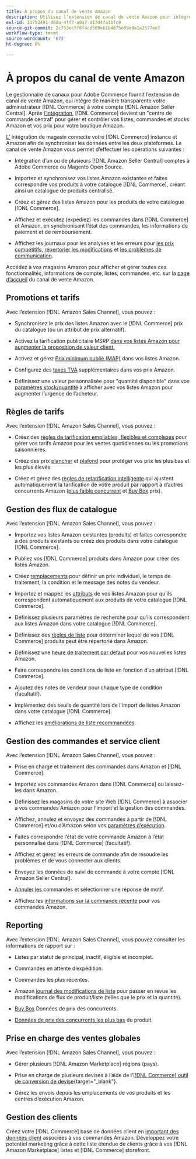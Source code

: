 ```yaml
---
title: À propos du canal de vente Amazon
description: Utilisez l’extension de canal de vente Amazon pour intégrer facilement Adobe Commerce ou Magento Open Source à votre compte Amazon Seller Central.
exl-id: 11752491-d0da-4ff7-a0a7-d17d4fa1bfc9
source-git-commit: 2c753ec5f6f4cd509e61b4875e09e9a1a2577ee7
workflow-type: tm+mt
source-wordcount: '673'
ht-degree: 0%

---
```


# À propos du canal de vente Amazon

Le gestionnaire de canaux pour Adobe Commerce fournit l’extension de canal de vente Amazon, qui intègre de manière transparente votre administrateur [!DNL Commerce] à votre compte [!DNL Amazon Seller Central]. Après [l’intégration](./amazon-onboarding-home.md), [!DNL Commerce] devient un &quot;centre de commande central&quot; pour gérer et contrôler vos listes, commandes et stocks Amazon et vos prix pour votre boutique Amazon.

[L’](./store-integration.md) intégration de magasin connecte votre  [!DNL Commerce] instance et Amazon afin de synchroniser les données entre les deux plateformes. Le canal de vente Amazon vous permet d’effectuer les opérations suivantes :

- [](./amazon-onboarding-home.md) Intégration d’un ou de plusieurs  [!DNL Amazon Seller Central] comptes à Adobe Commerce ou Magento Open Source.

- Importez et synchronisez vos listes Amazon existantes et faites correspondre vos produits à votre catalogue [!DNL Commerce], créant ainsi un catalogue de produits centralisé.

- Créez et gérez des listes Amazon pour les produits de votre catalogue [!DNL Commerce].

- Affichez et exécutez (expédiez) les commandes dans [!DNL Commerce] et Amazon, en synchronisant l’état des commandes, les informations de paiement et de remboursement.

- Affichez les journaux pour les analyses et les erreurs pour [les prix compétitifs](./competitive-price-analysis.md), [répertorier les modifications](./listing-changes-log.md) et [les problèmes de communication](./communication-errors-log.md).

Accédez à vos magasins Amazon pour afficher et gérer toutes ces fonctionnalités, informations de compte, listes, commandes, etc. sur la [page d’accueil](./amazon-sales-channel-home.md) du canal de vente Amazon.

## Promotions et tarifs

Avec l’extension [!DNL Amazon Sales Channel], vous pouvez :

- Synchronisez le prix des listes Amazon avec le [!DNL Commerce] prix du catalogue (ou un attribut de prix alternatif).

- Activez la tarification publicitaire MSRP [dans vos listes Amazon pour augmenter la proposition de valeur client.](./listing-price.md#configure-listing-price-settings)

- Activez et gérez [Prix minimum publié (MAP)](./listing-price.md#configure-listing-price-settings) dans vos listes Amazon.

- Configurez des [taxes TVA](./listing-price.md#configure-listing-price-settings) supplémentaires dans vos prix Amazon.

- Définissez une valeur personnalisée pour &quot;quantité disponible&quot; dans vos [paramètres stock/quantité](./stock-quantity.md#configure-stock--quantity-settings) à afficher avec vos listes Amazon pour augmenter l’urgence de l’acheteur.

## Règles de tarifs

Avec l’extension [!DNL Amazon Sales Channel], vous pouvez :

- Créez des [règles de tarification empilables, flexibles et complexes](./pricing-products.md) pour gérer vos tarifs Amazon pour les ventes quotidiennes ou les promotions saisonnières.

- Créez des prix [plancher](./floor-price.md) et [plafond](./optional-ceiling-price.md) pour protéger vos prix les plus bas et les plus élevés.

- Créez et gérez des [règles de retarification intelligente](./intelligent-repricing-rules.md) qui ajustent automatiquement la tarification de votre produit par rapport à d’autres concurrents Amazon ([plus faible concurrent](./lowest-competitor-pricing.md) et [Buy Box](./buy-box-competitor-pricing.md) prix).

## Gestion des flux de catalogue

Avec l’extension [!DNL Amazon Sales Channel], vous pouvez :

- Importez vos listes Amazon existantes (produits) et faites correspondre à des produits existants ou créez des produits dans votre catalogue [!DNL Commerce].

- Publiez vos [!DNL Commerce] produits dans Amazon pour créer des listes Amazon.

- Créez [remplacements](./creating-editing-overrides.md) pour définir un prix individuel, le temps de traitement, la condition et le message des notes du vendeur.

- Importez et mappez les [attributs](./attributes-view.md) de vos listes Amazon pour qu’ils correspondent automatiquement aux produits de votre catalogue [!DNL Commerce].

- Définissez plusieurs paramètres de recherche pour qu’ils correspondent aux listes Amazon dans votre catalogue [!DNL Commerce].

- Définissez des [règles de liste](./listing-rules.md) pour déterminer lequel de vos [!DNL Commerce] produits peut être répertorié dans Amazon.

- Définissez une [heure de traitement par défaut](./product-listing-actions.md) pour vos nouvelles listes Amazon.

- Faire correspondre les conditions de liste en fonction d’un attribut [!DNL Commerce].

- Ajoutez des notes de vendeur pour chaque type de condition (facultatif).

- Implémentez des seuils de quantité lors de l&#39;import de listes Amazon dans votre catalogue [!DNL Commerce].

- Affichez les [améliorations de liste recommandées](./listing-improvements.md).

## Gestion des commandes et service client

Avec l’extension [!DNL Amazon Sales Channel], vous pouvez :

- Prise en charge et traitement des commandes dans Amazon et [!DNL Commerce].

- [](./order-settings.md#configure-order-settings) Importez vos commandes Amazon dans  [!DNL Commerce] ou laissez-les dans Amazon.

- Définissez les magasins de votre site Web [!DNL Commerce] à associer à vos commandes Amazon pour l&#39;import et la gestion des commandes.

- Affichez, annulez et envoyez des commandes à partir de [!DNL Commerce] et/ou d’Amazon selon vos [paramètres d’exécution](./fulfilled-by.md).

- Faites correspondre l’état de votre commande Amazon à l’état personnalisé dans [!DNL Commerce] (facultatif).

- Affichez et gérez les erreurs de commande afin de résoudre les problèmes et de vous connecter aux clients.

- Envoyez les données de suivi de commande à votre compte [!DNL Amazon Seller Central].

- [Annuler les ](./cancel-unshipped-order.md) commandes et sélectionner une réponse de motif.

- Affichez les [informations sur la commande récente](./amazon-store-dashboard.md) pour vos commandes Amazon.

## Reporting

Avec l’extension [!DNL Amazon Sales Channel], vous pouvez consulter les informations de rapport sur :

- Listes par statut de principal, inactif, éligible et incomplet.

- Commandes en attente d’expédition.

- Commandes les plus récentes.

- Amazon [journal des modifications de liste](./listing-changes-log.md) pour passer en revue les modifications de flux de produit/liste (telles que le prix et la quantité).

- [Buy Box](./buy-box-competitor-pricing.md) Données de prix des concurrents.

- [Données de prix des concurrents les plus bas](./lowest-competitor-pricing.md) du produit.

## Prise en charge des ventes globales

Avec l’extension [!DNL Amazon Sales Channel], vous pouvez :

- Gérer plusieurs [!DNL Amazon Marketplace] régions (pays).

- Prise en charge de plusieurs devises à l’aide de l’[[!DNL Commerce] outil de conversion de devise](https://docs.magento.com/user-guide/stores/currency-configuration.html){target=&quot;_blank&quot;}.

- Gérez les envois depuis les emplacements de vos produits et les centres d’exécution Amazon.

## Gestion des clients

Créez votre [!DNL Commerce] base de données client en [important des données client](./order-settings.md#configure-order-settings) associées à vos commandes Amazon. Développez votre potentiel marketing grâce à cette liste étendue de clients grâce à vos [!DNL Amazon Marketplace] listes et [!DNL Commerce] storefront.
